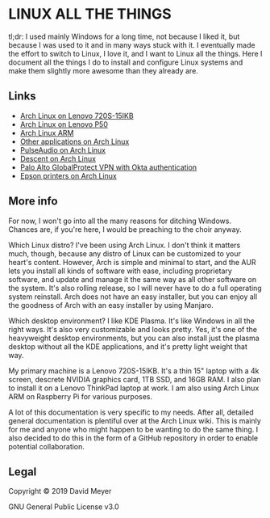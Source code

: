 # LINUX ALL THE THINGS

tl;dr: I used mainly Windows for a long time, not because I liked it, but because I was used to it and in many ways stuck with it.  I eventually made the effort to switch to Linux, I love it, and I want to Linux all the things.  Here I document all the things I do to install and configure Linux systems and make them slightly more awesome than they already are.

## Links

- [Arch Linux on Lenovo 720S-15IKB](docs/arch-lenovo720s.md)
- [Arch Linux on Lenovo P50](docs/arch-lenovop50.md)
- [Arch Linux ARM](docs/arch-arm.md)
- [Other applications on Arch Linux](docs/arch-other-apps.md)
- [PulseAudio on Arch Linux](docs/arch-pulseaudio.md)
- [Descent on Arch Linux](docs/arch-descent.md)
- [Palo Alto GlobalProtect VPN with Okta authentication](docs/arch-pan-okta.md)
- [Epson printers on Arch Linux](docs/arch-epson.md)

## More info

For now, I won't go into all the many reasons for ditching Windows.  Chances are, if you're here, I would be preaching to the choir anyway.

Which Linux distro?  I've been using Arch Linux.  I don't think it matters much, though, because any distro of Linux can be customized to your heart's content.  However, Arch is simple and minimal to start, and the AUR lets you install all kinds of software with ease, including proprietary software, and update and manage it the same way as all other software on the system.  It's also rolling release, so I will never have to do a full operating system reinstall.  Arch does not have an easy installer, but you can enjoy all the goodness of Arch with an easy installer by using Manjaro.

Which desktop environment?  I like KDE Plasma.  It's like Windows in all the right ways.  It's also very customizable and looks pretty.  Yes, it's one of the heavyweight desktop environments, but you can also install just the plasma desktop without all the KDE applications, and it's pretty light weight that way.

My primary machine is a Lenovo 720S-15IKB.  It's a thin 15" laptop with a 4k screen, descrete NVIDIA graphics card, 1TB SSD, and 16GB RAM.  I also plan to install it on a Lenovo ThinkPad laptop at work.  I am also using Arch Linux ARM on Raspberry Pi for various purposes.

A lot of this documentation is very specific to my needs.  After all, detailed general documentation is plentiful over at the Arch Linux wiki.  This is mainly for me and anyone who might happen to be wanting to do the same thing.  I also decided to do this in the form of a GitHub repository in order to enable potential collaboration.

## Legal

Copyright &copy; 2019 David Meyer

GNU General Public License v3.0
